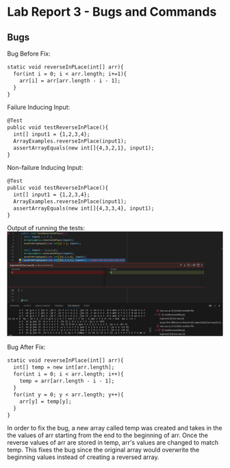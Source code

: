 # Lab Report 3 - Bugs and Commands

## Bugs


Bug Before Fix:
```
static void reverseInPLace(int[] arr){
  for(int i = 0; i < arr.length; i+=1){
    arr[i] = arr[arr.length - i - 1];
  }
}
```

Failure Inducing Input:
```
@Test
public void testReverseInPlace(){
  int[] input1 = {1,2,3,4};
  ArrayExamples.reverseInPlace(input1);
  assertArrayEquals(new int[]{4,3,2,1}, input1);
}
```

Non-failure Inducing Input:
```
@Test
public void testReverseInPlace(){
  int[] input1 = {1,2,3,4};
  ArrayExamples.reverseInPlace(input1);
  assertArrayEquals(new int[]{4,3,3,4}, input1);
}
```
Output of running the tests:
![Image](https://github.com/DatGuy84/CSE-15L-Lab-Report-3/blob/main/output%20of%20tests%20pre-fix.png?raw=true)

Bug After Fix:
```
static void reverseInPlace(int[] arr){
  int[] temp = new int[arr.length];
  for(int i = 0; i < arr.length; i++){
    temp = arr[arr.length - i - 1];
  }
  for(int y = 0; y < arr.length; y++){
    arr[y] = temp[y];
  }
}
```

In order to fix the bug, a new array called temp was created and takes in the the values of arr starting
from the end to the beginning of arr.  Once the reverse values of arr are stored in temp, arr's values
are changed to match temp.  This fixes the bug since the original array would overwrite the beginning values
instead of creating a reversed array.
